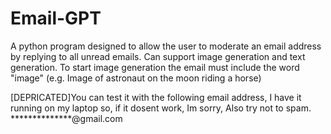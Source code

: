 # Email-GPT
 A python program designed to allow the user to moderate an email address by replying to all unread emails. Can support image generation and text generation.
 To start image generation the email must include the word "image" (e.g. Image of astronaut on the moon riding a horse)

[DEPRICATED]You can test it with the following email address, I have it running on my laptop so, if it dosent work, Im sorry,
Also try not to spam.
**************@gmail.com
